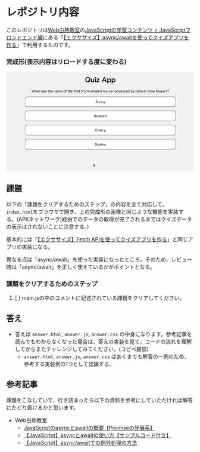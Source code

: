# レポジトリ内容

このレポジトリは[Web白熱教室](https://tsuyopon.xyz/)の[JavaScriptの学習コンテンツ > JavaScriptフロントエンド編](https://tsuyopon.xyz/learning-contents/web-dev/javascript/frontend/)にある「[【エクササイズ】async/awaitを使ってクイズアプリを作る](https://tsuyopon.xyz/learning-contents/web-dev/javascript/frontend/js-excercise-for-frontend-9/)」で利用するものです。

### 完成形(表示内容はリロードする度に変わる)

![完成形](./images/assignment.gif)


## 課題

以下の「課題をクリアするためのステップ」の内容を全て対応して、`index.html`をブラウザで開き、上の完成形の画像と同じような機能を実装する。(API(ネットワーク)経由でのデータの取得が完了されるまではクイズデータの表示はされないことに注意する。)

基本的には「[【エクササイズ】Fetch APIを使ってクイズアプリを作る](https://tsuyopon.xyz/learning-contents/web-dev/javascript/frontend/js-excercise-for-frontend-8/)」と同じアプリの実装になる。

異なる点は「async/await」を使った実装になったところ。そのため、レビュー時は「async/await」を正しく使えているかがポイントとなる。


### 課題をクリアするためのステップ

1. [ ] main.jsの中のコメントに記述されている課題をクリアしてください。

## 答え

- 答えは `answer.html`, `answer.js`, `answer.css` の中身になります。参考記事を読んでもわからなくなった場合は、答えの実装を見て、コードの流れを理解してからまたチャレンジしてみてください。(コピペ厳禁)
  - `answer.html`, `answer.js`, `answer.css` はあくまでも解答の一例のため、参考する実装例の1つとして認識する。

## 参考記事

課題をこなしていて、行き詰まったら以下の資料を参考にしていただければ解答にたどり着けるかと思います。


- Web白熱教室
  - [JavaScriptのasyncとawaitの概要【Promiseの発展系】](https://tsuyopon.xyz/learning-contents/web-dev/javascript/frontend/overview-of-async-and-await-in-js/)
  - [【JavaScript】asyncとawaitの使い方【サンプルコード付き】](https://tsuyopon.xyz/learning-contents/web-dev/javascript/frontend/how-to-use-async-and-await-in-js/)
  - [【JavaScript】async/awaitでの例外処理の方法](https://tsuyopon.xyz/learning-contents/web-dev/javascript/frontend/how-to-handle-exception-in-async-await/)